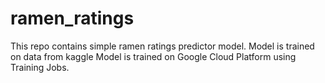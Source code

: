 # ramen_ratings

This repo contains simple ramen ratings predictor model.
Model is trained on data from kaggle
Model is trained  on Google Cloud Platform using Training Jobs. 
